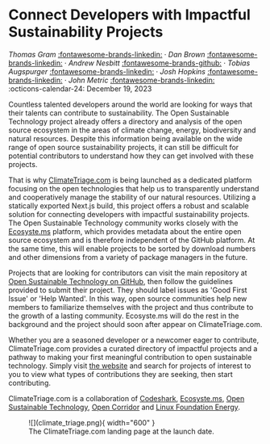 # Connect Developers with Impactful Sustainability Projects

 _Thomas Gram_  [:fontawesome-brands-linkedin:](https://www.linkedin.com/in/thomasegebrandgram/) · _Dan Brown_ [:fontawesome-brands-linkedin:](https://www.linkedin.com/in/dbrownusc/) · _Andrew Nesbitt_ [:fontawesome-brands-github:](https://github.com/andrew) · _Tobias Augspurger_ [:fontawesome-brands-linkedin:](https://www.linkedin.com/in/tobias-augspurger/) · _Josh Hopkins_ [:fontawesome-brands-linkedin:](https://www.linkedin.com/in/hopkins-josh/) · _John Metric_
 [:fontawesome-brands-linkedin:](https://www.linkedin.com/in/jmertic/) <br>
:octicons-calendar-24: December 19, 2023

Countless talented developers around the world are looking for ways that their talents can contribute to sustainability. The Open Sustainable Technology project already offers a directory and analysis of the open source ecosystem in the areas of climate change, energy, biodiversity and natural resources. Despite this information being available on the wide range of open source sustainability projects, it can still be difficult for potential contributors to understand how they can get involved with these projects.

That is why [ClimateTriage.com](https://climatetriage.com/) is being launched as a dedicated platform focusing on the open technologies that help us to transparently understand and cooperatively manage the stability of our natural resources. Utilizing a statically exported Next.js build, this project offers a robust and scalable solution for connecting developers with impactful sustainability projects. The Open Sustainable Technology community works closely with the [Ecosyste.ms](https://ecosyste.ms/) platform, which provides metadata about the entire open source ecosystem and is therefore independent of the GitHub platform. At the same time, this will enable projects to be sorted by download numbers and other dimensions from a variety of package managers in the future.

Projects that are looking for contributors can visit the main repository at [Open Sustainable Technology on GitHub](https://github.com/protontypes/open-sustainable-technology), then follow the guidelines provided to submit their project. They should label issues as 'Good First Issue' or 'Help Wanted'. In this way, open source communities help new members to familiarize themselves with the project and thus contribute to the growth of a lasting community. Ecosyste.ms will do the rest in the background and the project should soon after appear on ClimateTriage.com.

Whether you are a seasoned developer or a newcomer eager to contribute, ClimateTriage.com provides a curated directory of impactful projects and a pathway to making your first meaningful contribution to open sustainable technology. Simply visit [the website](https://climatetriage.com/) and search for projects of interest to you to view what types of contributions they are seeking, then start contributing.

ClimateTriage.com is a collaboration of [Codeshark](https://codeshark.net/), [Ecosyste.ms](https://ecosyste.ms/), [Open Sustainable Technology](https://opensustain.tech/), [Open Corridor](https://opencorridor.org/) and [Linux Foundation Energy](https://lfenergy.org/).

<figure markdown>
  ![](climate_triage.png){ width="600" }
  <figcaption> The ClimateTriage.com landing page at the launch date. </figcaption>
</figure>
